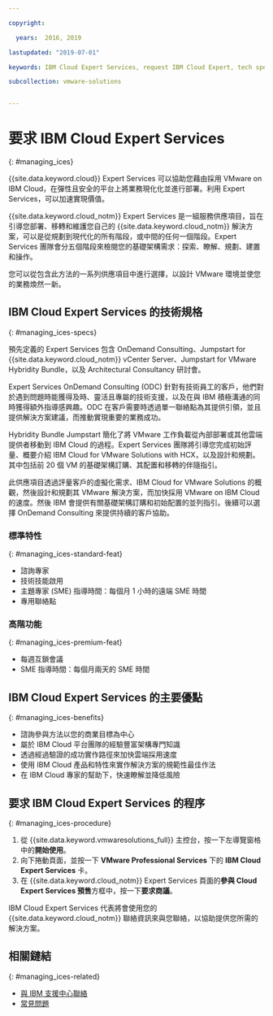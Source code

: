 ```yaml
---

copyright:

  years:  2016, 2019

lastupdated: "2019-07-01"

keywords: IBM Cloud Expert Services, request IBM Cloud Expert, tech specs Cloud Expert

subcollection: vmware-solutions


---
```


# 要求 IBM Cloud Expert Services
{: #managing_ices}

{{site.data.keyword.cloud}} Expert Services 可以協助您藉由採用 VMware on IBM Cloud，在彈性且安全的平台上將業務現化化並進行部署。利用 Expert Services，可以加速實現價值。

{{site.data.keyword.cloud_notm}} Expert Services 是一組服務供應項目，旨在引導您部署、移轉和維護您自己的 {{site.data.keyword.cloud_notm}} 解決方案，可以是從規劃到現代化的所有階段，或中間的任何一個階段。Expert Services 團隊會分五個階段來檢閱您的基礎架構需求：探索、瞭解、規劃、建置和操作。

您可以從包含此方法的一系列供應項目中進行選擇，以設計 VMware 環境並使您的業務煥然一新。

## IBM Cloud Expert Services 的技術規格
{: #managing_ices-specs}

預先定義的 Expert Services 包含 OnDemand Consulting、Jumpstart for {{site.data.keyword.cloud_notm}} vCenter Server、Jumpstart for VMware Hybridity Bundle，以及 Architectural Consultancy 研討會。

Expert Services OnDemand Consulting (ODC) 針對有技術員工的客戶，他們對於遇到問題時能獲得及時、靈活且專屬的技術支援，以及在與 IBM 積極溝通的同時獲得額外指導感興趣。ODC 在客戶需要時透過單一聯絡點為其提供引領，並且提供解決方案建議，而推動實現重要的業務成功。

Hybridity Bundle Jumpstart 簡化了將 VMware 工作負載從內部部署或其他雲端提供者移動到 IBM Cloud 的過程。Expert Services 團隊將引導您完成初始評量、概要介紹 IBM Cloud for VMware Solutions with HCX，以及設計和規劃。其中包括前 20 個 VM 的基礎架構訂購、其配置和移轉的伴隨指引。

此供應項目透過評量客戶的虛擬化需求、IBM Cloud for VMware Solutions 的概觀，然後設計和規劃其 VMware 解決方案，而加快採用 VMware on IBM Cloud 的速度。然後 IBM 會提供有關基礎架構訂購和初始配置的並列指引。後續可以選擇 OnDemand Consulting 來提供持續的客戶協助。

### 標準特性
{: #managing_ices-standard-feat}

* 諮詢專家
* 技術技能啟用
* 主題專家 (SME) 指導時間：每個月 1 小時的遠端 SME 時間
* 專用聯絡點

### 高階功能
{: #managing_ices-premium-feat}

* 每週互鎖會議
* SME 指導時間：每個月兩天的 SME 時間

## IBM Cloud Expert Services 的主要優點
{: #managing_ices-benefits}

* 諮詢參與方法以您的商業目標為中心
* 屬於 IBM Cloud 平台團隊的經驗豐富架構專門知識
* 透過經過驗證的成功實作路徑來加快雲端採用速度
* 使用 IBM Cloud 產品和特性來實作解決方案的規範性最佳作法
* 在 IBM Cloud 專家的幫助下，快速瞭解並降低風險

## 要求 IBM Cloud Expert Services 的程序
{: #managing_ices-procedure}

1. 從 {{site.data.keyword.vmwaresolutions_full}} 主控台，按一下左導覽窗格中的**開始使用**。
2. 向下捲動頁面，並按一下 **VMware Professional Services** 下的 **IBM Cloud Expert Services** 卡。
3. 在 {{site.data.keyword.cloud_notm}} Expert Services 頁面的**參與 Cloud Expert Services 預售**方框中，按一下**要求商議**。

  IBM Cloud Expert Services 代表將會使用您的 {{site.data.keyword.cloud_notm}} 聯絡資訊來與您聯絡，以協助提供您所需的解決方案。

## 相關鏈結
{: #managing_ices-related}

* [與 IBM 支援中心聯絡](/docs/services/vmwaresolutions/vmonic?topic=vmware-solutions-trbl_support)
* [常見問題](/docs/services/vmwaresolutions/vmonic?topic=vmware-solutions-faq)
